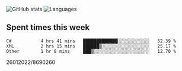 ![GitHub stats](https://github-readme-stats.vercel.app/api?username=emipa606&theme=github_dark&show_icons=true) 
![Languages](https://github-readme-stats.vercel.app/api/top-langs/?username=emipa606&theme=github_dark&layout=compact)

## Spent times this week
<!--START_SECTION:waka-->

```text
C#           4 hrs 41 mins   █████████████░░░░░░░░░░░░   52.39 %
XML          2 hrs 15 mins   ██████▒░░░░░░░░░░░░░░░░░░   25.17 %
Other        1 hr 8 mins     ███▒░░░░░░░░░░░░░░░░░░░░░   12.70 %
```

<!--END_SECTION:waka-->


26012022/8690260
